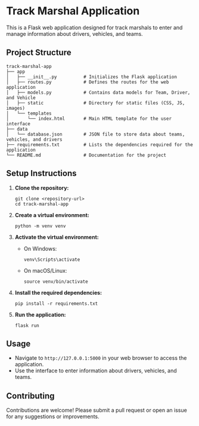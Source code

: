 # Track Marshal Application

This is a Flask web application designed for track marshals to enter and manage information about drivers, vehicles, and teams.

## Project Structure

```
track-marshal-app
├── app
│   ├── __init__.py          # Initializes the Flask application
│   ├── routes.py            # Defines the routes for the web application
│   ├── models.py            # Contains data models for Team, Driver, and Vehicle
│   ├── static               # Directory for static files (CSS, JS, images)
│   └── templates
│       └── index.html       # Main HTML template for the user interface
├── data
│   └── database.json        # JSON file to store data about teams, vehicles, and drivers
├── requirements.txt         # Lists the dependencies required for the application
└── README.md                # Documentation for the project
```

## Setup Instructions

1. **Clone the repository:**
   ```
   git clone <repository-url>
   cd track-marshal-app
   ```

2. **Create a virtual environment:**
   ```
   python -m venv venv
   ```

3. **Activate the virtual environment:**
   - On Windows:
     ```
     venv\Scripts\activate
     ```
   - On macOS/Linux:
     ```
     source venv/bin/activate
     ```

4. **Install the required dependencies:**
   ```
   pip install -r requirements.txt
   ```

5. **Run the application:**
   ```
   flask run
   ```

## Usage

- Navigate to `http://127.0.0.1:5000` in your web browser to access the application.
- Use the interface to enter information about drivers, vehicles, and teams.

## Contributing

Contributions are welcome! Please submit a pull request or open an issue for any suggestions or improvements.